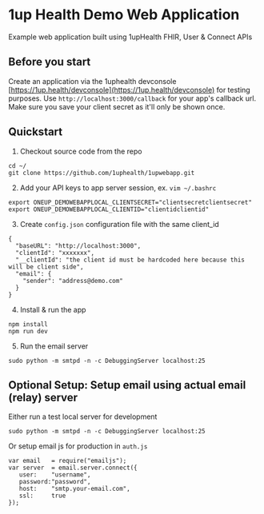 # 1up Health Demo Web Application
Example web application built using 1upHealth FHIR, User &amp; Connect APIs  

## Before you start
Create an application via the 1uphealth devconsole [https://1up.health/devconsole](https://1up.health/devconsole) for testing purposes.  Use `http://localhost:3000/callback` for your app's callback url. Make sure you save your client secret as it'll only be shown once.

## Quickstart
1. Checkout source code from the repo
```
cd ~/
git clone https://github.com/1uphealth/1upwebapp.git
```


2. Add your API keys to app server session, ex. `vim ~/.bashrc`
```
export ONEUP_DEMOWEBAPPLOCAL_CLIENTSECRET="clientsecretclientsecret"
export ONEUP_DEMOWEBAPPLOCAL_CLIENTID="clientidclientid"
```

3. Create `config.json` configuration file with the same client_id
```
{
  "baseURL": "http://localhost:3000",
  "clientId": "xxxxxxx",
  "__clientId": "the client id must be hardcoded here because this will be client side",
  "email": {
    "sender": "address@demo.com"
  }
}
```

4. Install & run the app
```
npm install
npm run dev
```

5. Run the email server
```
sudo python -m smtpd -n -c DebuggingServer localhost:25
```

## Optional Setup: Setup email using actual email (relay) server
Either run a test local server for development
```
sudo python -m smtpd -n -c DebuggingServer localhost:25
```
Or setup email js for production in `auth.js`
```
var email 	= require("emailjs");
var server 	= email.server.connect({
   user:    "username",
   password:"password",
   host:    "smtp.your-email.com",
   ssl:     true
});
```
